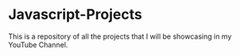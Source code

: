 # Javascript-Projects
This is a repository of all the projects that I will be showcasing in my YouTube Channel. 
